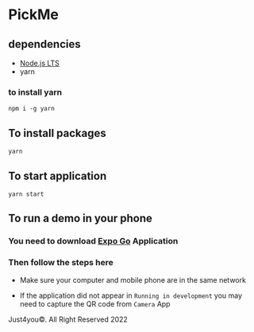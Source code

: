 # PickMe

## dependencies

- [Node.js LTS](https://nodejs.org)
- yarn

### to install yarn

`npm i -g yarn`

## To install packages

`yarn`

## To start application

`yarn start`

## To run a demo in your phone

### You need to download [Expo Go](https://apps.apple.com/us/app/expo-go/id982107779) Application

### Then follow the steps here

- Make sure your computer and mobile phone are in the same network

- If the application did not appear in `Running in development` you may need to capture the QR code from `Camera` App

Just4you&copy;. All Right Reserved 2022
